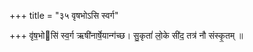 +++
title = "३५ वृषभोऽसि स्वर्ग"

+++
वृ॑ष॒भोसि॑ स्व॒र्ग ऋषी॑नार्षे॒यान्ग॑च्छ। सु॒कृतां॑ लो॒के सी॑द॒ तत्र॑ नौ संस्कृ॒तम् ॥